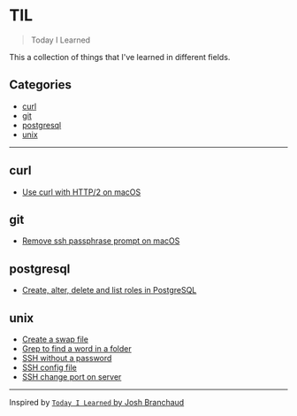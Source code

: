 # TIL
> Today I Learned

This a collection of things that I've learned in different fields.


## Categories

- [curl](#curl)
- [git](#git)
- [postgresql](#postgresql)
- [unix](#unix)


---


## curl

- [Use curl with HTTP/2 on macOS](curl/curl-with-http2-on-macos.md)


## git

- [Remove ssh passphrase prompt on macOS](git/remove-ssh-passphrase-prompt-on-macos.md)


## postgresql

- [Create, alter, delete and list roles in PostgreSQL](postgresql/create-alter-delete-and-list-roles.md)


## unix

- [Create a swap file](unix/create-a-swap-file.md)
- [Grep to find a word in a folder](unix/grep-to-find-a-word-in-a-folder.md)
- [SSH without a password](unix/ssh-without-a-password.md)
- [SSH config file](unix/ssh-config-file.md)
- [SSH change port on server](unix/ssh-change-port-on-server.md)


---


Inspired by [`Today I Learned` by Josh Branchaud](https://github.com/jbranchaud/til)
